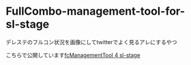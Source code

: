 # FullCombo-management-tool-for-sl-stage
デレステのフルコン状況を画像にしてtwitterでよく見るアレにするやつ

こちらで公開しています[fcManagementTool 4 sl-stage](http://svr.aki-memo.net/FullCombo-management-tool-for-sl-stage/form.html) 
